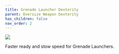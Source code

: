 ```yaml
---
title: Grenade Launcher Dexterity
parent: Oversize Weapon Dexterity
has_children: false
nav_order: 2
---
```


![](https://bungie.net/common/destiny2_content/icons/db89fd3b0167e3139add351914696584.png)

Faster ready and stow speed for Grenade Launchers.
